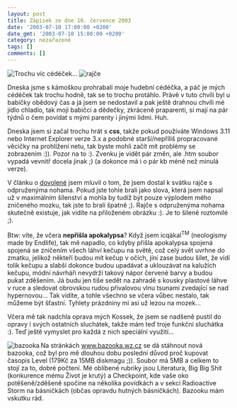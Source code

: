 ```yaml
---
layout: post
title: Zápisek ze dne 10. července 2003
date: '2003-07-10 17:00:00 +0200'
date_gmt: '2003-07-10 15:00:00 +0200'
category: nezařazené
tags: []
comments: []
---
```

<div >  <img src="%base_url%/assets/old-images/ceda.jpg" alt="Trochu víc cédéček...">  <img src="%base_url%/assets/old-images/rajce.jpg" alt="rajče"></div>
<p>Dneska jsme s kámoškou prohrabali moje hudební  cédéčka, a páč je mých cédéček tak trochu hodně, tak se to trochu protáhlo.  Právě v tuto chvíli byl u babičky obědový čas a já jsem se nedostavil a pak  ještě drahnou chvíli mé jídlo chladlo, tak moji babičci a dědečky, zkráceně  praparenti, si mají na pár týdnů o čem povídat s mými parenty i jinými lidmi. Huh.</p>
<p>Dneska jsem si začal trochu hrát s <span style="font-weight:bold">css</span>, takže pokud  používáte Windows 3.11 nebo Internet Explorer verze 3.x a podobné starší/nepříliš  propracované věcičky na prohlížení netu, tak byste mohli začít mít problémy se  zobrazením :)). Pozor na to :). Zvenku je vidět pár změn, ale .htm soubor vypadá  vevnitř docela jinak ;) (a dokonce má i o pár kb méně než minulá verze).</p>
<p>V článku o <a  href="art.php?a=dovolena.htm">dovolené</a> jsem mluvil o tom, že jsem dostal k svátku  rajče s odpruženýma nohama. Pokud jste tohle brali jako slova, která jsem napsal už v  maximálním šílenství a mohla by tudíž být pouze výplodem mého zničeného mozku,  tak jste to brali špatně ;). Rajče s odpruženýma nohama skutečně <span  class="oranz">existuje</span>, jak vidíte na přiloženém obrázku :). Je to šíleně  roztomilé ;).</p>
<p>Btw: víte, že včera <span style="font-weight:bold">nepřišla apokalypsa</span>? Když jsem  icqákal<sup>TM</sup> (neologismy made by Endlife), tak mě napadlo, co kdyby přišla  apokalypsa spojená spojená se zničením všech láhví kečupu na světě, což celý  svět uvrhne do zmatku, jelikož někteří budou mít kečup v očích, jíní zase budou  šílet, že vidí tolik kečupu a slabší dokonce budou upadávat a uklouzávat na  kalužích kečupu, módní návrháři nevydrží takový nápor červené barvy a budou  pukat zděšením. Já budu jen tiše sedět na zahradě s kousky plastové láhve v ruce  a sledovat obrovskou rudou přívalovou vlnu tsunami zvedající se nad hypernovou... Tak  vidíte, a tohle všechno se včera vůbec nestalo, tak můžeme být šťastní. Tyhlety  prázdniny mi asi už lezou na mozek...</p>
<p>Včera mě tak nadchla oprava mých Kossek, že jsem se nadšeně pustil do opravy i  svých ostatních sluchátek, takže mám teď troje funkční sluchátka :). Teď ještě  vymyslet pro každá z nich speciální využití...</p>
<p><img alt="bazooka" src="%base_url%/assets/old-images/bazooka.jpg" align="left" border="0">Na stránkách <a  href="http://www.bazooka.wz.cz" target="_blank">www.bazooka.wz.cz</a> se dá stáhnout  nová bazooka, což byl pro mě dlouhou dobu poslední důvod proč kupovat časopis Level  (179Kč za 15MB diskmagu ;)). Soubor má 5MB a celkem to stojí za to, dobré počtení.  Mé oblíbené rubriky jsou Literatura, Big Big Shit (konkurence mému Život je krutý) a  Checkpoint, kde vaše oko potěšeně/zděšeně spočine na několika povídkách a v  sekci Radioactive Storm na básničkách (občas opravdu hutných básničkách). Bazooku  mám vskutku rád.</p>
